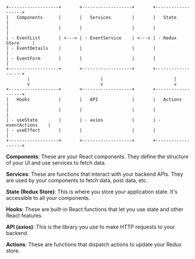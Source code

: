```
+-------------------+       +-------------------+       +-------------------+
|   Components      |       |   Services        |       |   State           |
|                   |       |                   |       |                   |
| - EventList       | <---> | - EventService    | <---> | - Redux Store     |
| - EventDetails    |       |                   |       |                   |
| - EventForm       |       |                   |       |                   |
+-------------------+       +-------------------+       +-------------------+
        |                           |                           |
        v                           v                           v
+-------------------+       +-------------------+       +-------------------+
|   Hooks           |       |   API             |       |   Actions         |
|                   |       |                   |       |                   |
| - useState        |       | - axios           |       | - eventActions    |
| - useEffect       |       |                   |       |                   |
+-------------------+       +-------------------+       +-------------------+
```

**Components**: These are your React components. They define the structure of your UI and use services to fetch data.

**Services**: These are functions that interact with your backend APIs. They are used by your components to fetch data, post data, etc.

**State (Redux Store)**: This is where you store your application state. It's accessible to all your components.

**Hooks**: These are built-in React functions that let you use state and other React features.

**API (axios)**: This is the library you use to make HTTP requests to your backend.

**Actions**: These are functions that dispatch actions to update your Redux store.
